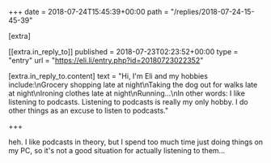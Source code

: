 +++
date = 2018-07-24T15:45:39+00:00
path = "/replies/2018-07-24-15-45-39"

[extra]

[[extra.in_reply_to]]
published = 2018-07-23T02:23:52+00:00
type = "entry"
url = "https://eli.li/entry.php?id=20180723022352"

[extra.in_reply_to.content]
text = "Hi, I'm Eli and my hobbies include:\nGrocery shopping late at night\nTaking the dog out for walks late at night\nIroning clothes late at night\nRunning...\nIn other words: I like listening to podcasts. Listening to podcasts is really my only hobby. I  do other things as an excuse to listen to podcasts."

+++

heh. I like podcasts in theory, but I spend too much time just doing things on my PC, so it's not a good situation for actually listening to them…